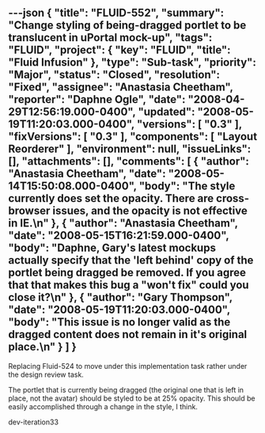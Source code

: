 ---json
{
  "title": "FLUID-552",
  "summary": "Change styling of being-dragged portlet to be translucent in uPortal mock-up",
  "tags": "FLUID",
  "project": {
    "key": "FLUID",
    "title": "Fluid Infusion"
  },
  "type": "Sub-task",
  "priority": "Major",
  "status": "Closed",
  "resolution": "Fixed",
  "assignee": "Anastasia Cheetham",
  "reporter": "Daphne Ogle",
  "date": "2008-04-29T12:56:19.000-0400",
  "updated": "2008-05-19T11:20:03.000-0400",
  "versions": [
    "0.3"
  ],
  "fixVersions": [
    "0.3"
  ],
  "components": [
    "Layout Reorderer"
  ],
  "environment": null,
  "issueLinks": [],
  "attachments": [],
  "comments": [
    {
      "author": "Anastasia Cheetham",
      "date": "2008-05-14T15:50:08.000-0400",
      "body": "The style currently does set the opacity. There are cross-browser issues, and the opacity is not effective in IE.\n"
    },
    {
      "author": "Anastasia Cheetham",
      "date": "2008-05-15T16:21:59.000-0400",
      "body": "Daphne, Gary's latest mockups actually specify that the 'left behind' copy of the portlet being dragged be removed. If you agree that that makes this bug a \"won't fix\" could you close it?\n"
    },
    {
      "author": "Gary Thompson",
      "date": "2008-05-19T11:20:03.000-0400",
      "body": "This issue is no longer valid as the dragged content does not remain in it's original place.\n"
    }
  ]
}
---
Replacing Fluid-524 to move under this implementation task rather under the design review task.

The portlet that is currently being dragged (the original one that is left in place, not the avatar) should be styled to be at 25% opacity. This should be easily accomplished through a change in the style, I think.

dev-iteration33

        